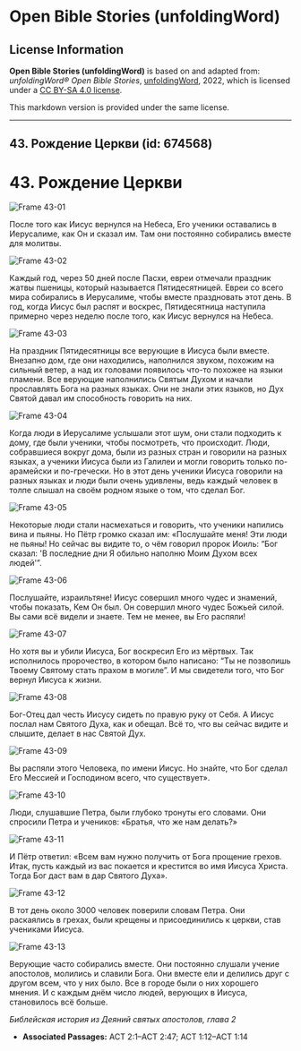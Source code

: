 # Open Bible Stories (unfoldingWord)

## License Information

**Open Bible Stories (unfoldingWord)** is based on and adapted from: _unfoldingWord® Open Bible Stories_, [unfoldingWord](https://unfoldingword.org/utw), 2022, which is licensed under a [CC BY-SA 4.0 license](https://creativecommons.org/licenses/by-sa/4.0/legalcode.en).

This markdown version is provided under the same license.



--------------------------------

## 43. Рождение Церкви (id: 674568)

43\. Рождение Церкви
====================

![Frame 43-01](https://cdn.door43.org/obs/jpg/360px/obs-en-43-01.jpg)

После того как Иисус вернулся на Небеса, Его ученики оставались в Иерусалиме, как Он и сказал им. Там они постоянно собирались вместе для молитвы.

![Frame 43-02](https://cdn.door43.org/obs/jpg/360px/obs-en-43-02.jpg)

Каждый год, через 50 дней после Пасхи, евреи отмечали праздник жатвы пшеницы, который называется Пятидесятницей. Евреи со всего мира собирались в Иерусалиме, чтобы вместе праздновать этот день. В год, когда Иисус был распят и воскрес, Пятидесятница наступила примерно через неделю после того, как Иисус вернулся на Небеса.

![Frame 43-03](https://cdn.door43.org/obs/jpg/360px/obs-en-43-03.jpg)

На праздник Пятидесятницы все верующие в Иисуса были вместе. Внезапно дом, где они находились, наполнился звуком, похожим на сильный ветер, а над их головами появилось что\-то похожее на языки пламени. Все верующие наполнились Святым Духом и начали прославлять Бога на разных языках. Они не знали этих языков, но Дух Святой давал им способность говорить на них.

![Frame 43-04](https://cdn.door43.org/obs/jpg/360px/obs-en-43-04.jpg)

Когда люди в Иерусалиме услышали этот шум, они стали подходить к дому, где были ученики, чтобы посмотреть, что происходит. Люди, собравшиеся вокруг дома, были из разных стран и говорили на разных языках, а ученики Иисуса были из Галилеи и могли говорить только по\-арамейски и по\-гречески. Но в этот день ученики Иисуса говорили на разных языках и люди были очень удивлены, ведь каждый человек в толпе слышал на своём родном языке о том, что сделал Бог.

![Frame 43-05](https://cdn.door43.org/obs/jpg/360px/obs-en-43-05.jpg)

Некоторые люди стали насмехаться и говорить, что ученики напились вина и пьяны. Но Пётр громко сказал им: «Послушайте меня! Эти люди не пьяны! Но сейчас вы видите то, о чём говорил пророк Иоиль: “Бог сказал: 'В последние дни Я обильно наполню Моим Духом всех людей'”.

![Frame 43-06](https://cdn.door43.org/obs/jpg/360px/obs-en-43-06.jpg)

Послушайте, израильтяне! Иисус совершил много чудес и знамений, чтобы показать, Кем Он был. Он совершил много чудес Божьей силой. Вы сами всё видели и знаете. Тем не менее, вы Его распяли!

![Frame 43-07](https://cdn.door43.org/obs/jpg/360px/obs-en-43-07.jpg)

Но хотя вы и убили Иисуса, Бог воскресил Его из мёртвых. Так исполнилось пророчество, в котором было написано: “Ты не позволишь Твоему Святому стать прахом в могиле”. И мы свидетели того, что Бог вернул Иисуса к жизни.

![Frame 43-08](https://cdn.door43.org/obs/jpg/360px/obs-en-43-08.jpg)

Бог\-Отец дал честь Иисусу сидеть по правую руку от Себя. А Иисус послал нам Святого Духа, как и обещал. Всё то, что вы сейчас видите и слышите, делает в нас Святой Дух.

![Frame 43-09](https://cdn.door43.org/obs/jpg/360px/obs-en-43-09.jpg)

Вы распяли этого Человека, по имени Иисус. Но знайте, что Бог сделал Его Мессией и Господином всего, что существует».

![Frame 43-10](https://cdn.door43.org/obs/jpg/360px/obs-en-43-10.jpg)

Люди, слушавшие Петра, были глубоко тронуты его словами. Они спросили Петра и учеников: «Братья, что же нам делать?»

![Frame 43-11](https://cdn.door43.org/obs/jpg/360px/obs-en-43-11.jpg)

И Пётр ответил: «Всем вам нужно получить от Бога прощение грехов. Итак, пусть каждый из вас покается и крестится во имя Иисуса Христа. Тогда Бог даст вам в дар Святого Духа».

![Frame 43-12](https://cdn.door43.org/obs/jpg/360px/obs-en-43-12.jpg)

В тот день около 3000 человек поверили словам Петра. Они раскаялись в грехах, были крещены и присоединились к церкви, став учениками Иисуса.

![Frame 43-13](https://cdn.door43.org/obs/jpg/360px/obs-en-43-13.jpg)

Верующие часто собирались вместе. Они постоянно слушали учение апостолов, молились и славили Бога. Они вместе ели и делились друг с другом всем, что у них было. Все в городе были о них хорошего мнения. И с каждым днём число людей, верующих в Иисуса, становилось всё больше.

*Библейская история из Деяний святых апостолов, глава 2*

* **Associated Passages:** ACT 2:1–ACT 2:47; ACT 1:12–ACT 1:14

